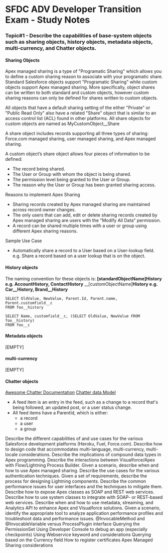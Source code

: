 # SFDC ADV Developer Transition Exam - Study Notes

### Topic#1 - Describe the capabilities of base-system objects such as sharing objects, history objects, metadata objects, multi-currency, and Chatter objects.

#### Sharing Objects
Apex managed sharing is a type of "Programatic Sharing" which allows you to define a custom sharing reason to associate with your programatic share. Standard Salesforce objects support "Programatic Sharing" while custom objects support Apex managed sharing. More specifically, object shares can be written to both standard and custom objects, however custom sharing reasons can only be defined for shares written to custom objects.

All objects that have a default sharing setting of the either "Private" or "Public Read Only" also have a related "Share" object that is similar to an access control list (ACL) found in other platforms. All share objects for custom objects are named as MyCustomObject__Share

A share object includes records supporting all three types of sharing: Force.com managed sharing, user managed sharing, and Apex managed sharing.

A custom object’s share object allows four pieces of information to be defined:
  - The record being shared.
  - The User or Group with whom the object is being shared.
  - The permission level being granted to the User or Group.
  - The reason why the User or Group has been granted sharing access.

Reasons to implement Apex Sharing
  - Sharing records created by Apex managed sharing are maintained across record owner changes.
  - The only users that can add, edit or delete sharing records created by Apex managed sharing are users with the "Modify All Data" permission.
  - A record can be shared multiple times with a user or group using different Apex sharing reasons.

Sample Use Case
  - Automatically share a record to a User based on a User-lookup field.
    e.g. Share a record based on a user lookup that is on the object.


#### History objects
The naming convention for these objects is:
__[standardObjectName]History e.g. AccountHistory, ContactHistory__
__[customObjectName]__History e.g. Car__History, Brand__History__

```
SELECT OldValue, NewValue, Parent.Id, Parent.name, Parent.customfield__c
FROM foo__history

SELECT Name, customfield__c, (SELECT OldValue, NewValue FROM foo__history)
FROM foo__c
```


#### Metadata objects
[EMPTY]

#### multi-currency
[EMPTY]

#### Chatter objects
[Awesome Chatter Documentation](https://developer.salesforce.com/page/An_Introduction_to_Salesforce_Chatter)
[Chatter data Model](https://developer.salesforce.com/docs/atlas.en-us.api.meta/api/RelationshipsOfChatterObjects.htm) 


  - A feed item is an entry in the feed, such as a change to a record that's being followed, an updated post, or a user status change.
  - All feed items have a ParentId, which is either:
    - a record
    - a user
    - a group  







Describe the different capabilities of and use cases for the various Salesforce development platforms (Heroku, Fuel, Force.com).
Describe how to design code that accommodates multi-language, multi-currency, multi-locale considerations.
Describe the implications of compound data types in Apex programming.
Describe the interactions between Visualforce/Apex with Flow/Lightning Process Builder.
Given a scenario, describe when and how to use Apex managed sharing. Describe the use cases for the various authentication techniques.
Given a set of requirements, describe the process for designing Lightning components.
Describe the common performance issues for user interfaces and the techniques to mitigate them.
Describe how to expose Apex classes as SOAP and REST web services.
Describe how to use system classes to integrate with SOAP- or REST-based web services.
Describe when and how to use metadata, streaming, and Analytics API to enhance Apex and Visualforce solutions.
Given a scenario, identify the appropriate tool to analyze application performance profiles and troubleshoot data and performance issues.
@InvocableMethod and @InvocableVariable versus ProcessPlugin interface
Querying the PermissionSet
Using Developer Console to debug an app (especially checkpoints)
Using Webservice keyword and considerations
Querying based on the Currency field
How to register certificates
Apex Managed Sharing considerations
